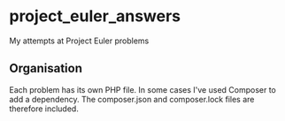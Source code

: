 # project_euler_answers
My attempts at Project Euler problems

## Organisation
Each problem has its own PHP file. In some cases I've used Composer to add a dependency. The composer.json and composer.lock files are therefore included.
